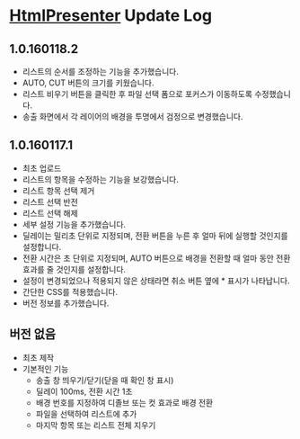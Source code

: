 # [HtmlPresenter](https://github.com/leeye51456/HtmlPresenter) Update Log

## 1.0.160118.2
- 리스트의 순서를 조정하는 기능을 추가했습니다.
- AUTO, CUT 버튼의 크기를 키웠습니다.
- 리스트 비우기 버튼을 클릭한 후 파일 선택 폼으로 포커스가 이동하도록 수정했습니다.
- 송출 화면에서 각 레이어의 배경을 투명에서 검정으로 변경했습니다.

## 1.0.160117.1
- 최초 업로드
- 리스트의 항목을 수정하는 기능을 보강했습니다.
 - 리스트 항목 선택 제거
 - 리스트 선택 반전
 - 리스트 선택 해제
- 세부 설정 기능을 추가했습니다.
 - 딜레이는 밀리초 단위로 지정되며, 전환 버튼을 누른 후 얼마 뒤에 실행할 것인지를 설정합니다.
 - 전환 시간은 초 단위로 지정되며, AUTO 버튼으로 배경을 전환할 때 얼마 동안 전환 효과를 줄 것인지를 설정합니다.
 - 설정이 변경되었으나 적용되지 않은 상태라면 취소 버튼 옆에 \* 표시가 나타납니다.
- 간단한 CSS를 적용했습니다.
- 버전 정보를 추가했습니다.

## 버전 없음
- 최초 제작
- 기본적인 기능
  - 송출 창 띄우기/닫기(닫을 때 확인 창 표시)
  - 딜레이 100ms, 전환 시간 1초
  - 배경 번호를 지정하여 디졸브 또는 컷 효과로 배경 전환
  - 파일을 선택하여 리스트에 추가
  - 마지막 항목 또는 리스트 전체 지우기
